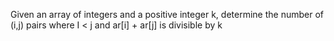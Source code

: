 Given an array of integers and a positive integer k, determine the number of (i,j) pairs where I < j and ar[i] + ar[j] is divisible by k
